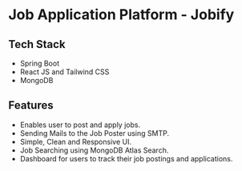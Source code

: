 # Job Application Platform - Jobify

## Tech Stack
- Spring Boot
- React JS and Tailwind CSS
- MongoDB

## Features
- Enables user to post and apply jobs.
- Sending Mails to the Job Poster using SMTP.
- Simple, Clean and Responsive UI.
- Job Searching using MongoDB Atlas Search.
- Dashboard for users to track their job postings and applications.